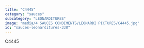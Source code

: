 ```yaml
---
title: "C4445"
category: "sauces"
subcategory: "LEONARDITURES"
image: "media/4 SAUCES CONDIMENTS/LEONARDI PICTURES/C4445.jpg"
id: "sauces-leonarditures-338"
---
```


C4445
